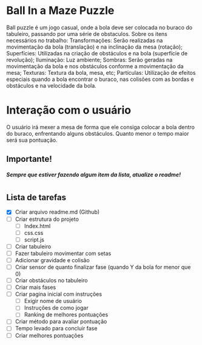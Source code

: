 # Ball In a Maze Puzzle

Ball puzzle é um jogo casual, onde a bola deve ser colocada no buraco do tabuleiro, passando por uma série de obstaculos.
Sobre os itens necessários no trabalho: 
      Transformações: Serão realizadas na movimentação da bola (translação) e na inclinação da mesa (rotação);
      Superfícies: Utilizadas na criação de obstáculos e na bola (superfície de revolução);
      Iluminação: Luz ambiente;
      Sombras: Serão geradas na movimentação da bola e nos obstáculos conforme a movimentação da mesa;
      Texturas: Textura da bola, mesa, etc;
      Partículas: Utilização de efeitos especiais quando a bola encontrar o buraco, nas colisões com as bordas e obstáculos e na velocidade da bola.

# Interação com o usuário

O usuário irá mexer a mesa de forma que ele consiga colocar a bola dentro do buraco, enfrentando alguns obstáculos. Quanto menor o tempo maior será sua pontuação.

## Importante!
#####  Sempre que estiver fazendo algum item da lista, atualize o *readme*!

#
#
## Lista de tarefas

 * [x] Criar arquivo readme.md (Github)
 * [ ] Criar estrutura do projeto
    * [ ] Index.html
    * [ ] css.css
    * [ ] script.js
* [ ] Criar tabuleiro
* [ ] Fazer tabuleiro movimentar com setas 
* [ ] Adicionar gravidade e colisão
* [ ] Criar sensor de quanto finalizar fase (quando Y da bola for menor que 0)
* [ ] Criar obstáculos no tabuleiro
* [ ] Criar mais fases
* [ ] Criar pagina inicial com instruções
    * [ ] Exigir nome de usuário
    * [ ] Instruções de como jogar
    * [ ] Ranking de melhores pontuações
* [ ] Criar método para avaliar pontuação
* [ ] Tempo levado para concluir fase
* [ ] Criar melhores pontuações
